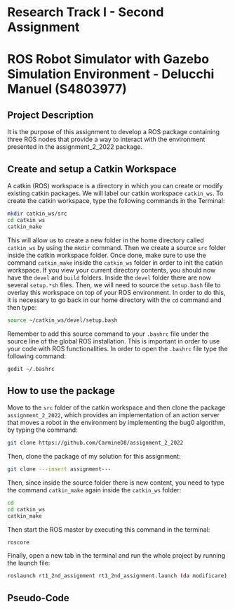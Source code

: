 Research Track I - Second Assignment
================================
ROS Robot Simulator with Gazebo Simulation Environment - Delucchi Manuel (S4803977)
================================

Project Description
----------------------

It is the purpose of this assignment to develop a ROS package containing three ROS nodes that provide a way to interact with the environment presented in the assignment_2_2022 package.

Create and setup a Catkin Workspace
--------------------------------

A catkin (ROS) workspace is a directory in which you can create or modify existing catkin packages. We will label our catkin workspace `catkin_ws`. To create the catkin workspace, type the following commands in the Terminal:

```bash
mkdir catkin_ws/src
cd catkin_ws
catkin_make
```

This will allow us to create a new folder in the home directory called `catkin_ws` by using the `mkdir` command. Then we create a source `src` folder inside the catkin workspace folder. Once done, make sure to use the command `catkin_make` inside the `catkin_ws` folder in order to init the catkin workspace. If you view your current directory contents, you should now have the `devel` and `build` folders. Inside the `devel` folder there are now several `setup.*sh` files. Then, we will need to source the `setup.bash` file to overlay this workspace on top of your ROS environment. In order to do this, it is necessary to go back in our home directory with the `cd` command and then type:

```bash
source ~/catkin_ws/devel/setup.bash
```

Remember to add this source command to your `.bashrc` file under the source line of the global ROS installation. This is important in order to use your code with ROS functionalities. In order to open the `.bashrc` file type the following command:

```bash
gedit ~/.bashrc
```

How to use the package
--------------

Move to the `src` folder of the catkin workspace and then clone the package `assignment_2_2022`, which provides an implementation of an action server that moves a robot in the environment by implementing the bug0 algorithm, by typing the command:

```bash
git clone https://github.com/CarmineD8/assignment_2_2022
```

Then, clone the package of my solution for this assignment:

```bash
git clone ---insert assignment---
```

Then, since inside the source folder there is new content, you need to type the command `catkin_make` again inside the `catkin_ws` folder:

```bash
cd
cd catkin_ws
catkin_make
```

Then start the ROS master by executing this command in the terminal:

```bash
roscore
```

Finally, open a new tab in the terminal and run the whole project by running the launch file:

```bash
roslaunch rt1_2nd_assignment rt1_2nd_assignment.launch (da modificare)
```
Pseudo-Code
----------------------
